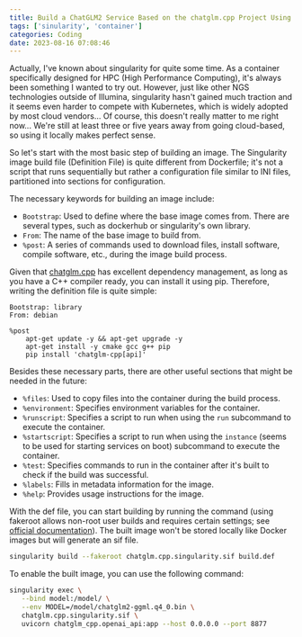 ```yaml
---
title: Build a ChatGLM2 Service Based on the chatglm.cpp Project Using Singularity
tags: ['sinularity', 'container']
categories: Coding
date: 2023-08-16 07:08:46
---
```


Actually, I've known about singularity for quite some time. As a container specifically designed for HPC (High Performance Computing), it's always been something I wanted to try out. However, just like other NGS technologies outside of Illumina, singularity hasn't gained much traction and it seems even harder to compete with Kubernetes, which is widely adopted by most cloud vendors... Of course, this doesn't really matter to me right now... We're still at least three or five years away from going cloud-based, so using it locally makes perfect sense.

<!-- Abstract section -->
<!-- more -->

So let's start with the most basic step of building an image. The Singularity image build file (Definition File) is quite different from Dockerfile; it's not a script that runs sequentially but rather a configuration file similar to INI files, partitioned into sections for configuration.

The necessary keywords for building an image include:
- `Bootstrap`: Used to define where the base image comes from. There are several types, such as dockerhub or singularity's own library.
- `From`: The name of the base image to build from.
- `%post`: A series of commands used to download files, install software, compile software, etc., during the image build process.

Given that [chatglm.cpp](https://github.com/li-plus/chatglm.cpp) has excellent dependency management, as long as you have a C++ compiler ready, you can install it using pip. Therefore, writing the definition file is quite simple:

```text
Bootstrap: library
From: debian

%post
    apt-get update -y && apt-get upgrade -y
    apt-get install -y cmake gcc g++ pip
    pip install 'chatglm-cpp[api]'
```

Besides these necessary parts, there are other useful sections that might be needed in the future:

- `%files`: Used to copy files into the container during the build process.
- `%environment`: Specifies environment variables for the container.
- `%runscript`: Specifies a script to run when using the `run` subcommand to execute the container.
- `%startscript`: Specifies a script to run when using the `instance` (seems to be used for starting services on boot) subcommand to execute the container.
- `%test`: Specifies commands to run in the container after it's built to check if the build was successful.
- `%labels`: Fills in metadata information for the image.
- `%help`: Provides usage instructions for the image.

With the def file, you can start building by running the command (using fakeroot allows non-root user builds and requires certain settings; see [official documentation](https://docs.sylabs.io/guides/3.11/user-guide/build_a_container.html#fakeroot-builds)). The built image won't be stored locally like Docker images but will generate an sif file.

```bash
singularity build --fakeroot chatglm.cpp.singularity.sif build.def
```

To enable the built image, you can use the following command:

```bash
singularity exec \
   --bind model:/model/ \
   --env MODEL=/model/chatglm2-ggml.q4_0.bin \
   chatglm.cpp.singularity.sif \
   uvicorn chatglm_cpp.openai_api:app --host 0.0.0.0 --port 8877
```
```